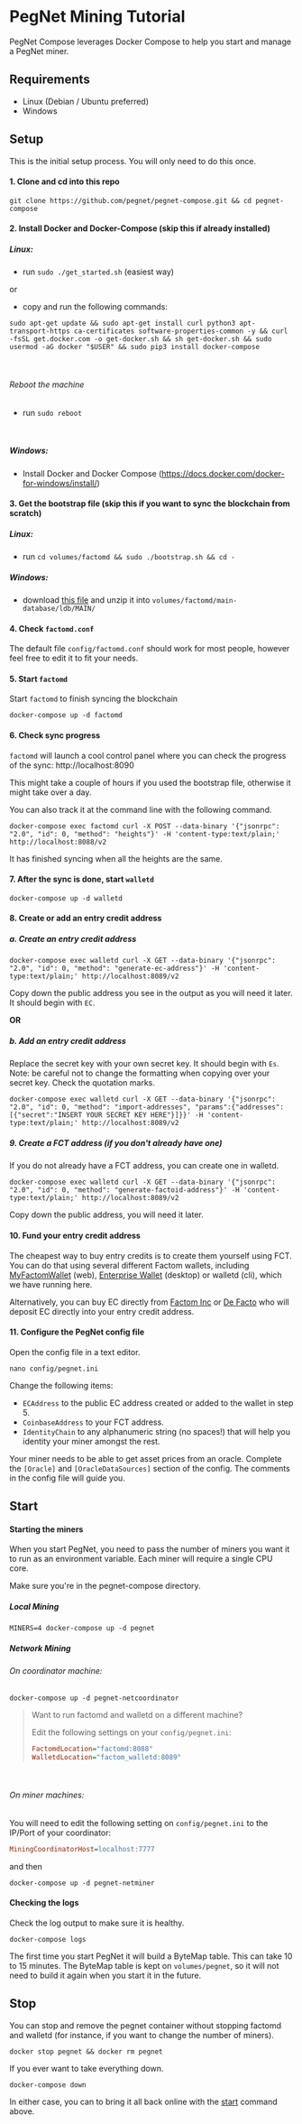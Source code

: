 # PegNet Mining Tutorial

PegNet Compose leverages Docker Compose to help you start and manage a PegNet miner.

## Requirements

-   Linux (Debian / Ubuntu preferred)
-   Windows

## Setup

This is the initial setup process. You will only need to do this once.

#### 1. Clone and cd into this repo

```shell script
git clone https://github.com/pegnet/pegnet-compose.git && cd pegnet-compose
```

#### 2. Install Docker and Docker-Compose (skip this if already installed)

##### Linux:

- run `sudo ./get_started.sh` (easiest way)

or

- copy and run the following commands:
```shell script
sudo apt-get update && sudo apt-get install curl python3 apt-transport-https ca-certificates software-properties-common -y && curl -fsSL get.docker.com -o get-docker.sh && sh get-docker.sh && sudo usermod -aG docker "$USER" && sudo pip3 install docker-compose
```

&nbsp;

###### Reboot the machine

- run `sudo reboot`

&nbsp;

##### Windows:
- Install Docker and Docker Compose (https://docs.docker.com/docker-for-windows/install/)


#### 3. Get the bootstrap file (skip this if you want to sync the blockchain from scratch)

##### Linux:
- run `cd volumes/factomd && sudo ./bootstrap.sh && cd -`

##### Windows:
- download [this file](https://factom-public-files.s3.us-east-2.amazonaws.com/bootstrap.zip) and unzip it into `volumes/factomd/main-database/ldb/MAIN/`


#### 4. Check `factomd.conf`
The default file `config/factomd.conf` should work for most people, however feel free to edit it to fit your needs.


#### 5. Start `factomd`

Start `factomd` to finish syncing the blockchain

```shell script
docker-compose up -d factomd
```

#### 6. Check sync progress

`factomd` will launch a cool control panel where you can check the progress of the sync: http://localhost:8090

This might take a couple of hours if you used the bootstrap file, otherwise it might take over a day.

You can also track it at the command line with the following command.

```shell script
docker-compose exec factomd curl -X POST --data-binary '{"jsonrpc": "2.0", "id": 0, "method": "heights"}' -H 'content-type:text/plain;' http://localhost:8088/v2
```

It has finished syncing when all the heights are the same.

#### 7. After the sync is done, start `walletd`

`docker-compose up -d walletd`

#### 8. Create or add an entry credit address

##### a. Create an entry credit address

```shell script
docker-compose exec walletd curl -X GET --data-binary '{"jsonrpc": "2.0", "id": 0, "method": "generate-ec-address"}' -H 'content-type:text/plain;' http://localhost:8089/v2
```

Copy down the public address you see in the output as you will need it later. It should begin with `EC`.

**OR**

##### b. Add an entry credit address

Replace the secret key with your own secret key. It should begin with `Es`. Note: be careful not to change the formatting when copying over your secret key. Check the quotation marks.

```shell script
docker-compose exec walletd curl -X GET --data-binary '{"jsonrpc": "2.0", "id": 0, "method": "import-addresses", "params":{"addresses":[{"secret":"INSERT YOUR SECRET KEY HERE"}]}}' -H 'content-type:text/plain;' http://localhost:8089/v2
```

##### 9. Create a FCT address (if you don't already have one)

If you do not already have a FCT address, you can create one in walletd.

```shell script
docker-compose exec walletd curl -X GET --data-binary '{"jsonrpc": "2.0", "id": 0, "method": "generate-factoid-address"}' -H 'content-type:text/plain;' http://localhost:8089/v2
```

Copy down the public address, you will need it later.

#### 10. Fund your entry credit address

The cheapest way to buy entry credits is to create them yourself using FCT. You can do that using several different Factom wallets, including [MyFactomWallet](https://myfactomwallet.com/#/) (web), [Enterprise Wallet](https://docs.factomprotocol.org/wallets/enterprise-wallet) (desktop) or walletd (cli), which we have running here.

Alternatively, you can buy EC directly from [Factom Inc](https://shop.factom.com/) or [De Facto](https://ec.de-facto.pro/) who will deposit EC directly into your entry credit address.

#### 11. Configure the PegNet config file

Open the config file in a text editor.

```
nano config/pegnet.ini
```

Change the following items:

-   `ECAddress` to the public EC address created or added to the wallet in step 5.
-   `CoinbaseAddress` to your FCT address.
-   `IdentityChain` to any alphanumeric string (no spaces!) that will help you identity your miner amongst the rest.

Your miner needs to be able to get asset prices from an oracle. Complete the `[Oracle]` and `[OracleDataSources]` section of the config. The comments in the config file will guide you.

## Start

#### Starting the miners

When you start PegNet, you need to pass the number of miners you want it to run as an environment variable. Each miner will require a single CPU core.

Make sure you're in the pegnet-compose directory.

##### Local Mining

```
MINERS=4 docker-compose up -d pegnet
```


##### Network Mining

###### On coordinator machine:

```shell script
docker-compose up -d pegnet-netcoordinator
```

> Want to run factomd and walletd on a different machine?
> 
> Edit the following settings on your `config/pegnet.ini`:
>
>```ini
>FactomdLocation="factomd:8088"
>WalletdLocation="factom_walletd:8089"
>```

&nbsp;

###### On miner machines:

You will need to edit the following setting on `config/pegnet.ini` to the IP/Port of your coordinator:
```ini
MiningCoordinatorHost=localhost:7777
```

and then

```shell script
docker-compose up -d pegnet-netminer
```


#### Checking the logs

Check the log output to make sure it is healthy. 

```
docker-compose logs
```

The first time you start PegNet it will build a ByteMap table. This can take 10 to 15 minutes. The ByteMap table is kept on `volumes/pegnet`, so it will not need to build it again when you start it in the future.

## Stop

You can stop and remove the pegnet container without stopping factomd and walletd (for instance, if you want to change the number of miners).

```
docker stop pegnet && docker rm pegnet
```

If you ever want to take everything down.

```
docker-compose down
```

In either case, you can to bring it all back online with the [start](#start) command above.

